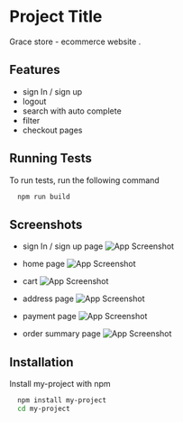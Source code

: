 # Project Title

Grace store - ecommerce website .

## Features

- sign In / sign up
- logout
- search with auto complete
- filter
- checkout pages

## Running Tests

To run tests, run the following command

```bash
  npm run build
```

## Screenshots

- sign In / sign up page
  ![App Screenshot]("../readme/images/signin.png")

- home page
  ![App Screenshot]("../readme/images/home.png")
- cart
  ![App Screenshot]("../readme/images/cart.png")
- address page
  ![App Screenshot]("../readme/images/address-page.png")
- payment page
  ![App Screenshot]("../readme/images/payment-page.png")
- order summary page
  ![App Screenshot]("../readme/images/summary-page.png")

## Installation

Install my-project with npm

```bash
  npm install my-project
  cd my-project
```
